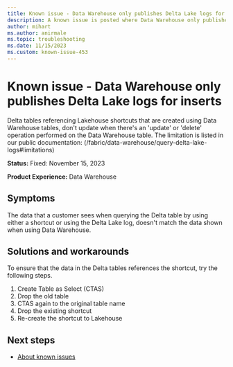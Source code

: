 ```yaml
---
title: Known issue - Data Warehouse only publishes Delta Lake logs for inserts
description: A known issue is posted where Data Warehouse only publishes Delta Lake logs for inserts
author: mihart
ms.author: anirmale
ms.topic: troubleshooting 
ms.date: 11/15/2023
ms.custom: known-issue-453
---
```


# Known issue - Data Warehouse only publishes Delta Lake logs for inserts

Delta tables referencing Lakehouse shortcuts that are created using Data Warehouse tables, don't update when there's an 'update' or 'delete' operation performed on the Data Warehouse table.
The limitation is listed in our public documentation: (/fabric/data-warehouse/query-delta-lake-logs#limitations)

**Status:** Fixed: November 15, 2023

**Product Experience:** Data Warehouse

## Symptoms

The data that a customer sees when querying the Delta table by using either a shortcut or using the Delta Lake log, doesn't match the data shown when using Data Warehouse.

## Solutions and workarounds

 To ensure that the data in the Delta tables references the shortcut, try the following steps.
 1. Create Table as Select (CTAS)
 2. Drop the old table
 3. CTAS again to the original table name
 4. Drop the existing shortcut
 5. Re-create the shortcut to Lakehouse

## Next steps

- [About known issues](https://support.fabric.microsoft.com/known-issues)

